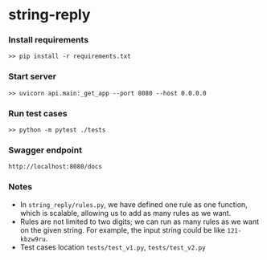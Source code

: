 # string-reply


### Install requirements
```
>> pip install -r requirements.txt
```

### Start server
```
>> uvicorn api.main:_get_app --port 8080 --host 0.0.0.0
```

### Run test cases
```
>> python -m pytest ./tests
```

### Swagger endpoint
```
http://localhost:8080/docs
```


### Notes
- In `string_reply/rules.py`, we have defined one rule as one function, which is scalable, allowing us to add as many rules as we want.
- Rules are not limited to two digits; we can run as many rules as we want on the given string. For example, the input string could be like `121-kbzw9ru`.
- Test cases location `tests/test_v1.py`, `tests/test_v2.py`